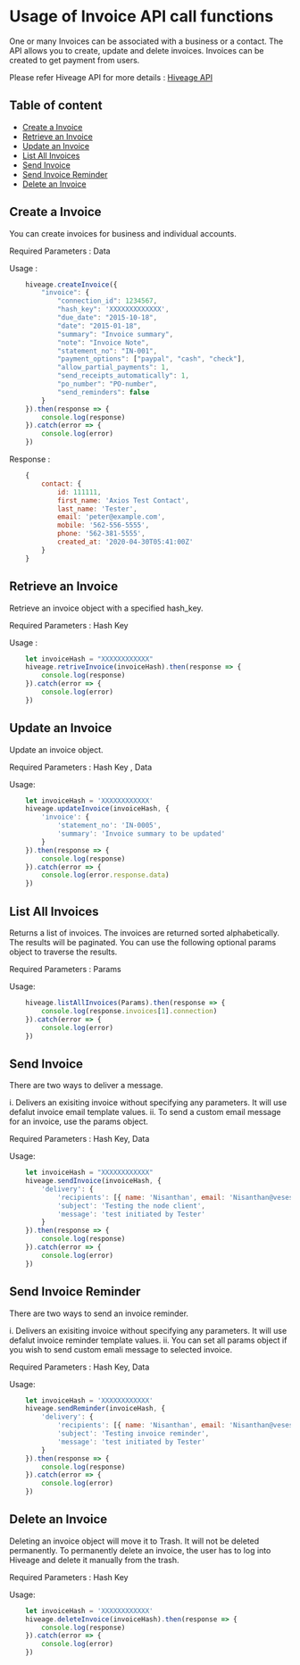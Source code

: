 # Usage of Invoice API call functions

One or many Invoices can be associated with a business or a contact. The API allows you to create, update and delete invoices. Invoices can be created to get payment from users.

Please refer Hiveage API for more details : [Hiveage API](https://www.hiveage.com/api/)

## Table of content
- [Create a Invoice](#create-a-invoice) 
- [Retrieve an Invoice](#retrieve-an-invoice) 
- [Update an Invoice](#update-an-invoice) 
- [List All Invoices](#list-all-invoices) 
- [Send Invoice](#send-invoice) 
- [Send Invoice Reminder](#send-invoice-reminder) 
- [Delete an Invoice](#delete-an-invoice)


## Create a Invoice 

You can create invoices for business and individual accounts. 

Required Parameters : Data

Usage : 

```js
    hiveage.createInvoice({
        "invoice": {
            "connection_id": 1234567,
            "hash_key": 'XXXXXXXXXXXXX',
            "due_date": "2015-10-18",
            "date": "2015-01-18",
            "summary": "Invoice summary",
            "note": "Invoice Note",
            "statement_no": "IN-001",
            "payment_options": ["paypal", "cash", "check"],
            "allow_partial_payments": 1,
            "send_receipts_automatically": 1,
            "po_number": "PO-number",
            "send_reminders": false
        }
    }).then(response => {
        console.log(response)
    }).catch(error => {
        console.log(error)
    })
```
Response :
```js
    {
        contact: {
            id: 111111,
            first_name: 'Axios Test Contact',
            last_name: 'Tester',
            email: 'peter@example.com',
            mobile: '562-556-5555',
            phone: '562-381-5555',
            created_at: '2020-04-30T05:41:00Z'
        }
    }
```

## Retrieve an Invoice

Retrieve an invoice object with a specified hash_key.

Required Parameters : Hash Key

Usage : 
```js
    let invoiceHash = "XXXXXXXXXXXX"
    hiveage.retriveInvoice(invoiceHash).then(response => {
        console.log(response)
    }).catch(error => {
        console.log(error)
    })
```

## Update an Invoice

Update an invoice object.

Required Parameters : Hash Key , Data

Usage:
```js
    let invoiceHash = 'XXXXXXXXXXXX'
    hiveage.updateInvoice(invoiceHash, {
        'invoice': {
            'statement_no': 'IN-0005',
            'summary': 'Invoice summary to be updated'
        }
    }).then(response => {
        console.log(response)
    }).catch(error => {
        console.log(error.response.data)
    })
```

## List All Invoices

Returns a list of invoices. The invoices are returned sorted alphabetically.
The results will be paginated. You can use the following optional params object to traverse the results.

Required Parameters : Params

Usage:
```js
    hiveage.listAllInvoices(Params).then(response => {
        console.log(response.invoices[1].connection)
    }).catch(error => {
        console.log(error)
    })
```

## Send Invoice

There are two ways to deliver a message.

i. Delivers an exisiting invoice without specifying any parameters. It will use defalut invoice email template values.
ii. To send a custom email message for an invoice, use the params object.

Required Parameters :  Hash Key, Data

Usage:
```js
    let invoiceHash = "XXXXXXXXXXXX"
    hiveage.sendInvoice(invoiceHash, {
        'delivery': {
            'recipients': [{ name: 'Nisanthan', email: 'Nisanthan@vesess.com' }, { name: 'Ishanka', email: 'ishanka@vesess.com' }],
            'subject': 'Testing the node client',
            'message': 'test initiated by Tester'
        }
    }).then(response => {
        console.log(response)
    }).catch(error => {
        console.log(error)
    })
```

## Send Invoice Reminder

There are two ways to send an invoice reminder.

i. Delivers an exisiting invoice without specifying any parameters. It will use defalut invoice reminder template values.
ii. You can set all params object if you wish to send custom emali message to selected invoice.

Required Parameters :  Hash Key, Data

Usage:
```js
    let invoiceHash = 'XXXXXXXXXXXX'
    hiveage.sendReminder(invoiceHash, {
        'delivery': {
            'recipients': [{ name: 'Nisanthan', email: 'Nisanthan@vesess.com' }],
            'subject': 'Testing invoice reminder',
            'message': 'test initiated by Tester'
        }
    }).then(response => {
        console.log(response)
    }).catch(error => {
        console.log(error)
    })
```


## Delete an Invoice

Deleting an invoice object will move it to Trash. It will not be deleted permanently. To permanently delete an invoice, the user has to log into Hiveage and delete it manually from the trash.

Required Parameters :  Hash Key

Usage:
```js
    let invoiceHash = 'XXXXXXXXXXXX'
    hiveage.deleteInvoice(invoiceHash).then(response => {
        console.log(response)
    }).catch(error => {
        console.log(error)
    })
```
